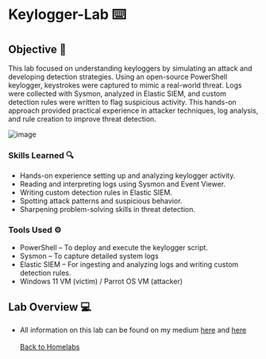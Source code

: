 # Keylogger-Lab ⌨️

## Objective 📝

This lab focused on understanding keyloggers by simulating an attack and developing detection strategies. Using an open-source PowerShell keylogger, keystrokes were captured to mimic a real-world threat. Logs were collected with Sysmon, analyzed in Elastic SIEM, and custom detection rules were written to flag suspicious activity. This hands-on approach provided practical experience in attacker techniques, log analysis, and rule creation to improve threat detection.

![image](https://github.com/user-attachments/assets/a97c87d1-c073-4ca3-9986-b186f8203c0c)

### Skills Learned 🔍

- Hands-on experience setting up and analyzing keylogger activity.
- Reading and interpreting logs using Sysmon and Event Viewer.
- Writing custom detection rules in Elastic SIEM.
- Spotting attack patterns and suspicious behavior.
- Sharpening problem-solving skills in threat detection.

### Tools Used ⚙️

- PowerShell – To deploy and execute the keylogger script.
- Sysmon – To capture detailed system logs 
- Elastic SIEM – For ingesting and analyzing logs and writing custom detection rules.
- Windows 11 VM (victim) / Parrot OS VM (attacker)

## Lab Overview 💻

- All information on this lab can be found on my medium <a href="https://medium.com/@swathitadepalli/administering-a-keylogger-attack-part-1-attack-adf67ddcef59"> here</a> and <a href="https://medium.com/@swathitadepalli/administering-a-keylogger-attack-part-2-detections-7121170ea949"> here</a> <br> <br>
<a href="https://github.com/swathinator/Homelabs">Back to Homelabs</a>
